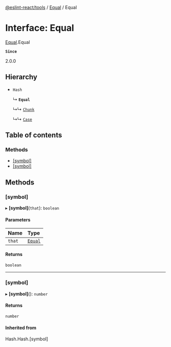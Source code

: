 [@eslint-react/tools](../README.md) / [Equal](../modules/Equal.md) / Equal

# Interface: Equal

[Equal](../modules/Equal.md).Equal

**`Since`**

2.0.0

## Hierarchy

- `Hash`

  ↳ **`Equal`**

  ↳↳ [`Chunk`](Chunk.Chunk.md)

  ↳↳ [`Case`](Data.Case-1.md)

## Table of contents

### Methods

- [[symbol]](Equal.Equal.md#[symbol])
- [[symbol]](Equal.Equal.md#[symbol]-1)

## Methods

### [symbol]

▸ **[symbol]**(`that`): `boolean`

#### Parameters

| Name   | Type                      |
| :----- | :------------------------ |
| `that` | [`Equal`](Equal.Equal.md) |

#### Returns

`boolean`

---

### [symbol]

▸ **[symbol]**(): `number`

#### Returns

`number`

#### Inherited from

Hash.Hash.[symbol]
